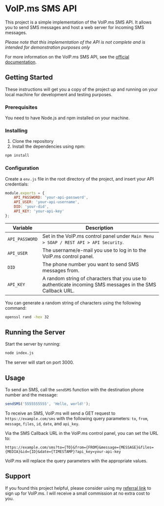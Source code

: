 # VoIP.ms SMS API

This project is a simple implementation of the VoIP.ms SMS API. It allows you to send SMS messages and host a web server for incoming SMS messages.

*Please note that this implementation of the API is not complete and is intended for demonstration purposes only*

For more information on the VoIP.ms SMS API, see the [official documentation](https://voip.ms/m/apidocs.php).

## Getting Started

These instructions will get you a copy of the project up and running on your local machine for development and testing purposes.

### Prerequisites

You need to have Node.js and npm installed on your machine. 

### Installing

1. Clone the repository
2. Install the dependencies using npm:

```bash
npm install
```

### Configuration

Create a `env.js` file in the root directory of the project, and insert your API credentials:

```javascript
module.exports = {
    API_PASSWORD: 'your-api-password',
    API_USER: 'your-api-username',
    DID: 'your-did',
    API_KEY: 'your-api-key'
};
```
| Variable    | Description                                                                                          |
|-------------|------------------------------------------------------------------------------------------------------|
| `API_PASSWORD`| Set in the VoIP.ms control panel under `Main Menu > SOAP / REST API > API Security`.                 |
| `API_USER`    | The username/e-mail you use to log in to the VoIP.ms control panel.                                         |
| `DID`         | The phone number you want to send SMS messages from.                                                  |
| `API_KEY`     | A random string of characters that you use to authenticate incoming SMS messages in the SMS Callback URL. |

You can generate a random string of characters using the following command:

```bash
openssl rand -hex 32
```



## Running the Server

Start the server by running:

```bash
node index.js
```

The server will start on port 3000.

## Usage

To send an SMS, call the `sendSMS` function with the destination phone number and the message:

```javascript
sendSMS('5555555555', 'Hello, world!');
```

To receive an SMS, VoIP.ms will send a GET request to `https://example.com/sms` with the following query parameters: `to`, `from`, `message`, `files`, `id`, `date`, and `api_key`.

Via the SMS Callback URL in the VoIP.ms control panel, you can set the URL to:
```
https://example.com/sms?to={TO}&from={FROM}&message={MESSAGE}&files={MEDIA}&id={ID}&date={TIMESTAMP}?api_key=your-api-key
```

VoIP.ms will replace the query parameters with the appropriate values.

## Support
If you found this project helpful, please consider using my [referral link](https://voip.ms/en/invite/Mzg1ODYz) to sign up for VoIP.ms. I will receive a small commission at no extra cost to you.